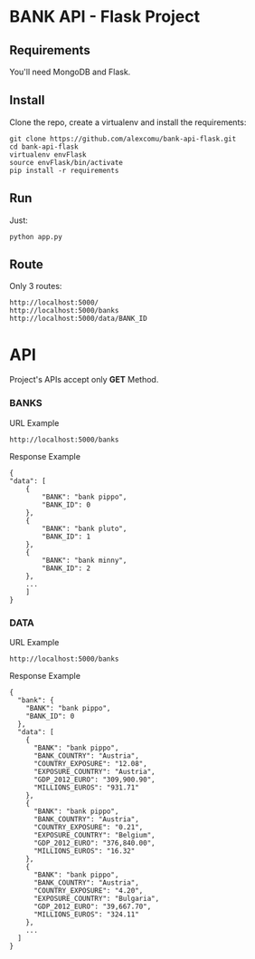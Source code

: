 # BANK API - Flask Project

## Requirements

You'll need MongoDB and Flask.

## Install

Clone the repo, create a virtualenv and install the requirements:

    git clone https://github.com/alexcomu/bank-api-flask.git
    cd bank-api-flask
    virtualenv envFlask
    source envFlask/bin/activate
    pip install -r requirements

## Run

Just:

    python app.py

## Route

Only 3 routes:

    http://localhost:5000/ 
    http://localhost:5000/banks
    http://localhost:5000/data/BANK_ID

# API

Project's APIs accept only **GET** Method.

### BANKS

URL Example

    http://localhost:5000/banks

Response Example

    {
    "data": [
        {
            "BANK": "bank pippo", 
            "BANK_ID": 0
        }, 
        {
            "BANK": "bank pluto", 
            "BANK_ID": 1
        }, 
        {
            "BANK": "bank minny", 
            "BANK_ID": 2
        },
        ... 
        ]
    }


### DATA

URL Example

    http://localhost:5000/banks

Response Example

    {
      "bank": {
        "BANK": "bank pippo", 
        "BANK_ID": 0
      }, 
      "data": [
        {
          "BANK": "bank pippo", 
          "BANK_COUNTRY": "Austria", 
          "COUNTRY_EXPOSURE": "12.08", 
          "EXPOSURE_COUNTRY": "Austria", 
          "GDP_2012_EURO": "309,900.90", 
          "MILLIONS_EUROS": "931.71"
        }, 
        {
          "BANK": "bank pippo", 
          "BANK_COUNTRY": "Austria", 
          "COUNTRY_EXPOSURE": "0.21", 
          "EXPOSURE_COUNTRY": "Belgium", 
          "GDP_2012_EURO": "376,840.00", 
          "MILLIONS_EUROS": "16.32"
        }, 
        {
          "BANK": "bank pippo", 
          "BANK_COUNTRY": "Austria", 
          "COUNTRY_EXPOSURE": "4.20", 
          "EXPOSURE_COUNTRY": "Bulgaria", 
          "GDP_2012_EURO": "39,667.70", 
          "MILLIONS_EUROS": "324.11"
        },
        ...
      ]
    }